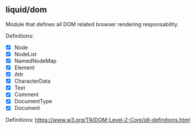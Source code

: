 liquid/dom
---

Module that defines all DOM related browser rendering responsability.

Definitions:
* [x] Node
* [x] NodeList
* [x] NamedNodeMap
* [x] Element
* [x] Attr
* [x] CharacterData
* [x] Text
* [x] Comment
* [x] DocumentType
* [x] Document

Definitions: https://www.w3.org/TR/DOM-Level-2-Core/idl-definitions.html